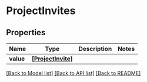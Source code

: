# ProjectInvites


## Properties
Name | Type | Description | Notes
------------ | ------------- | ------------- | -------------
**value** | [**[ProjectInvite]**](ProjectInvite.md) |  | 

[[Back to Model list]](../README.md#documentation-for-models) [[Back to API list]](../README.md#documentation-for-api-endpoints) [[Back to README]](../README.md)



